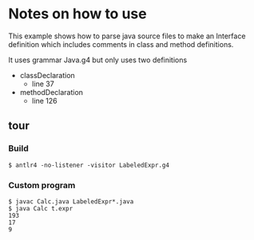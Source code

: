 # Notes on how to use

This example shows how to parse java source files to 
make an Interface definition which includes comments
in class and method definitions.

It uses grammar Java.g4 but only uses two definitions

* classDeclaration
    - line 37
* methodDeclaration
    - line 126


## tour

### Build

```
$ antlr4 -no-listener -visitor LabeledExpr.g4
```


### Custom program




```
$ javac Calc.java LabeledExpr*.java
$ java Calc t.expr
193
17
9
```
